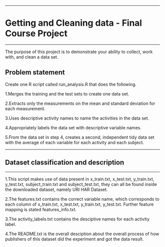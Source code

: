 ***
# Getting and Cleaning data - Final Course Project
***

The purpose of this project is to demonstrate your ability to collect, work with, and clean a data set.

## Problem statement

Create one R script called run_analysis.R that does the following.

1.Merges the training and the test sets to create one data set.

2.Extracts only the measurements on the mean and standard deviation for each measurement.

3.Uses descriptive activity names to name the activities in the data set.

4.Appropriately labels the data set with descriptive variable names.

5.From the data set in step 4, creates a second, independent tidy data set with the average of each variable for each activity and each subject.

***
## Dataset classification and description
***
1.This script makes use of data present in x_train.txt, x_test.txt, y_train.txt, y_test.txt, subject_train.txt and subject_test.txt, they can all be found inside the downloaded dataset, namely URI HAR Dataset.

2.The features.txt contains the correct variable name, which corresponds to each column of x_train.txt, x_test.txt, y_train.txt, y_test.txt. Further feature mapping is stated features_info.txt.

3.The activity_labels.txt contains the desciptive names for each activity label.

4.The README.txt is the overall desciption about the overall process of how publishers of this dataset did the experiment and got the data result.

